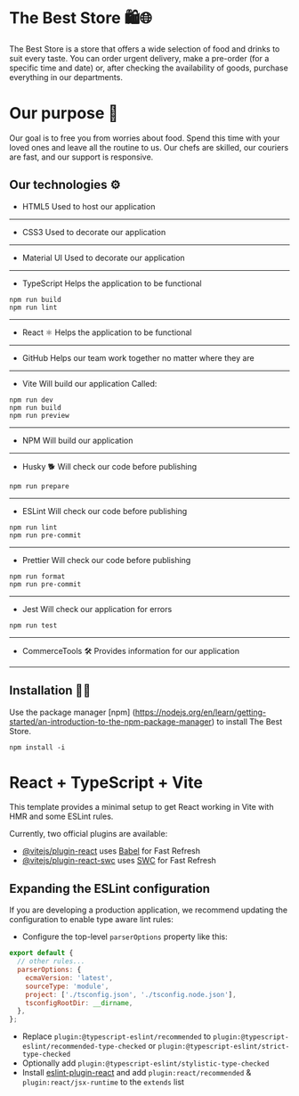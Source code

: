 # The Best Store 🛍️🌐
The Best Store is a store that offers a wide selection of food and drinks to suit every taste. You can order urgent delivery, make a pre-order (for a specific time and date) or, after checking the availability of goods, purchase everything in our departments.
# Our purpose 🎯
Our goal is to free you from worries about food. Spend this time with your loved ones and leave all the routine to us. Our chefs are skilled, our couriers are fast, and our support is responsive.

## Our technologies ⚙️
- HTML5 
Used to host our application
---
- CSS3 
Used to decorate our application
---
- Material UI 
Used to decorate our application
---
- TypeScript 
Helps the application to be functional
```
npm run build
npm run lint
```
---
- React ⚛️
Helps the application to be functional
---
- GitHub 
Helps our team work together no matter where they are
---
- Vite 
Will build our application
Called: 
```
npm run dev
npm run build
npm run preview
```
---
- NPM 
Will build our application
---
- Husky 🐕
Will check our code before publishing
```
npm run prepare
```
---
- ESLint 
Will check our code before publishing
```
npm run lint
npm run pre-commit
```
---
- Prettier 
Will check our code before publishing
```
npm run format
npm run pre-commit
```
---
- Jest 
Will check our application for errors
```
npm run test
```
---
- CommerceTools 🛠️
Provides information for our application
---

## Installation 👨‍💻
Use the package manager [npm] (https://nodejs.org/en/learn/getting-started/an-introduction-to-the-npm-package-manager) to install The Best Store.
```
npm install -i
```
















# React + TypeScript + Vite

This template provides a minimal setup to get React working in Vite with HMR and some ESLint rules.

Currently, two official plugins are available:

- [@vitejs/plugin-react](https://github.com/vitejs/vite-plugin-react/blob/main/packages/plugin-react/README.md) uses [Babel](https://babeljs.io/) for Fast Refresh
- [@vitejs/plugin-react-swc](https://github.com/vitejs/vite-plugin-react-swc) uses [SWC](https://swc.rs/) for Fast Refresh

## Expanding the ESLint configuration

If you are developing a production application, we recommend updating the configuration to enable type aware lint rules:

- Configure the top-level `parserOptions` property like this:

```js
export default {
  // other rules...
  parserOptions: {
    ecmaVersion: 'latest',
    sourceType: 'module',
    project: ['./tsconfig.json', './tsconfig.node.json'],
    tsconfigRootDir: __dirname,
  },
};
```

- Replace `plugin:@typescript-eslint/recommended` to `plugin:@typescript-eslint/recommended-type-checked` or `plugin:@typescript-eslint/strict-type-checked`
- Optionally add `plugin:@typescript-eslint/stylistic-type-checked`
- Install [eslint-plugin-react](https://github.com/jsx-eslint/eslint-plugin-react) and add `plugin:react/recommended` & `plugin:react/jsx-runtime` to the `extends` list
